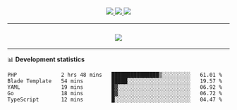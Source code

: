 <h3 align="center">
  <a href="https://github.com/hwalker928">
      <img src="https://img.shields.io/github/followers/hwalker928?label=Followers&style=for-the-badge&color=lightblue">
  </a>
  <a href="https://harryw.link/discord" alt="Discord">
      <img src="https://img.shields.io/discord/738451951758606336?label=discord&style=for-the-badge&color=lightblue"/>
  </a>
  <a href="https://harryw.link/sparked" alt="Sparked Host">
      <img src="https://img.shields.io/static/v1?label=Sponsor&message=Sparked%20Host&color=yellow&style=for-the-badge"/>
  </a>
</h3>

<hr>


<h3 align="center">
  <a href="https://github.com/hwalker928">
      <img src="https://github-profile-trophy.vercel.app/?username=hwalker928&no-bg=true&no-frame=true">
  </a>
</h3>


<hr>

📊 **Development statistics**

<!--START_SECTION:waka-->

```text
PHP              2 hrs 48 mins   ███████████████▒░░░░░░░░░   61.01 %
Blade Template   54 mins         █████░░░░░░░░░░░░░░░░░░░░   19.57 %
YAML             19 mins         █▓░░░░░░░░░░░░░░░░░░░░░░░   06.92 %
Go               18 mins         █▓░░░░░░░░░░░░░░░░░░░░░░░   06.72 %
TypeScript       12 mins         █░░░░░░░░░░░░░░░░░░░░░░░░   04.47 %
```

<!--END_SECTION:waka-->
